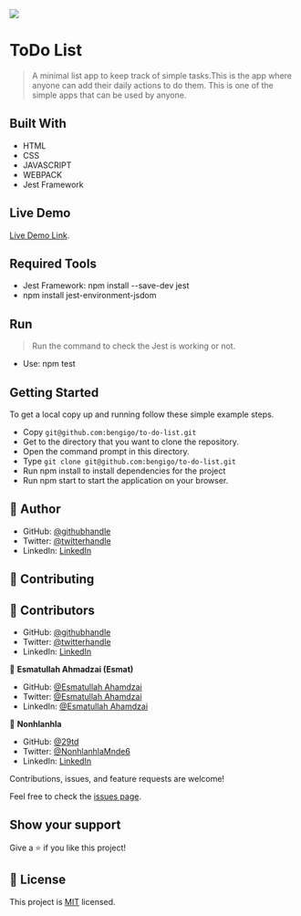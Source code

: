 ![](https://img.shields.io/badge/Microverse-blueviolet)

# ToDo List

> A minimal list app to keep track of simple tasks.This is the app where anyone can add their daily actions to do them.
> This is one of the simple apps that can be used by anyone. 


## Built With

- HTML
- CSS
- JAVASCRIPT
- WEBPACK
- Jest Framework

## Live Demo

[Live Demo Link](https://bengigo.github.io/to-do-list/).

## Required Tools

- Jest Framework: npm install --save-dev jest
- npm install jest-environment-jsdom

## Run

> Run the command to check the Jest is working or not.
- Use: npm test

## Getting Started

To get a local copy up and running follow these simple example steps.

- Copy `git@github.com:bengigo/to-do-list.git`
- Get to the directory that you want to clone the repository.
- Open the command prompt in this directory.
- Type `git clone git@github.com:bengigo/to-do-list.git`
- Run npm install to install dependencies for the project
- Run npm start to start the application on your browser.

## 👤 Author

- GitHub: [@githubhandle](https://github.com/bengigo)
- Twitter: [@twitterhandle](https://twitter.com/bengi_gb)
- LinkedIn: [LinkedIn](https://www.linkedin.com/in/bengi-g-03b883199/)

## 🤝 Contributing

## 👤 Contributors

- GitHub: [@githubhandle](https://github.com/bengigo)
- Twitter: [@twitterhandle](https://twitter.com/bengi_gb)
- LinkedIn: [LinkedIn](https://www.linkedin.com/in/bengi-g-03b883199/)

👤 **Esmatullah Ahmadzai (Esmat)**

- GitHub: [@Esmatullah Ahamdzai](https://github.com/eaesmat)
- Twitter: [@Esmatullah Ahamdzai](https://twitter.com/ea_ahmadzai)
- LinkedIn: [@Esmatullah Ahamdzai](https://www.linkedin.com/in/esmatullah-ahmadzai-589523230/)

👤 **Nonhlanhla** 
- GitHub: [@29td](https://github.com/githubhandle) 
- Twitter: [@NonhlanhlaMnde6](https://twitter.com/twitterhandle) 
- LinkedIn: [LinkedIn](https://linkedin.com/in/nonhlanhla-mndebele-ab7448226) 





Contributions, issues, and feature requests are welcome!

Feel free to check the [issues page](../../issues/).

## Show your support

Give a ⭐️ if you like this project!

## 📝 License

This project is [MIT](./MIT.md) licensed.
